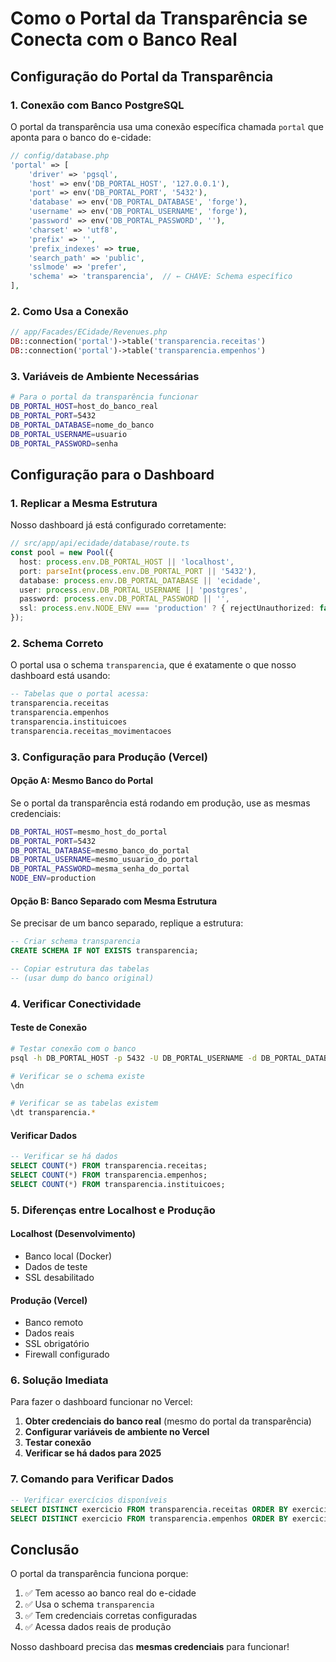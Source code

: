 # Como o Portal da Transparência se Conecta com o Banco Real

## Configuração do Portal da Transparência

### 1. Conexão com Banco PostgreSQL
O portal da transparência usa uma conexão específica chamada `portal` que aponta para o banco do e-cidade:

```php
// config/database.php
'portal' => [
    'driver' => 'pgsql',
    'host' => env('DB_PORTAL_HOST', '127.0.0.1'),
    'port' => env('DB_PORTAL_PORT', '5432'),
    'database' => env('DB_PORTAL_DATABASE', 'forge'),
    'username' => env('DB_PORTAL_USERNAME', 'forge'),
    'password' => env('DB_PORTAL_PASSWORD', ''),
    'charset' => 'utf8',
    'prefix' => '',
    'prefix_indexes' => true,
    'search_path' => 'public',
    'sslmode' => 'prefer',
    'schema' => 'transparencia',  // ← CHAVE: Schema específico
],
```

### 2. Como Usa a Conexão
```php
// app/Facades/ECidade/Revenues.php
DB::connection('portal')->table('transparencia.receitas')
DB::connection('portal')->table('transparencia.empenhos')
```

### 3. Variáveis de Ambiente Necessárias
```bash
# Para o portal da transparência funcionar
DB_PORTAL_HOST=host_do_banco_real
DB_PORTAL_PORT=5432
DB_PORTAL_DATABASE=nome_do_banco
DB_PORTAL_USERNAME=usuario
DB_PORTAL_PASSWORD=senha
```

## Configuração para o Dashboard

### 1. Replicar a Mesma Estrutura
Nosso dashboard já está configurado corretamente:

```typescript
// src/app/api/ecidade/database/route.ts
const pool = new Pool({
  host: process.env.DB_PORTAL_HOST || 'localhost',
  port: parseInt(process.env.DB_PORTAL_PORT || '5432'),
  database: process.env.DB_PORTAL_DATABASE || 'ecidade',
  user: process.env.DB_PORTAL_USERNAME || 'postgres',
  password: process.env.DB_PORTAL_PASSWORD || '',
  ssl: process.env.NODE_ENV === 'production' ? { rejectUnauthorized: false } : false,
});
```

### 2. Schema Correto
O portal usa o schema `transparencia`, que é exatamente o que nosso dashboard está usando:

```sql
-- Tabelas que o portal acessa:
transparencia.receitas
transparencia.empenhos
transparencia.instituicoes
transparencia.receitas_movimentacoes
```

### 3. Configuração para Produção (Vercel)

#### Opção A: Mesmo Banco do Portal
Se o portal da transparência está rodando em produção, use as mesmas credenciais:

```bash
DB_PORTAL_HOST=mesmo_host_do_portal
DB_PORTAL_PORT=5432
DB_PORTAL_DATABASE=mesmo_banco_do_portal
DB_PORTAL_USERNAME=mesmo_usuario_do_portal
DB_PORTAL_PASSWORD=mesma_senha_do_portal
NODE_ENV=production
```

#### Opção B: Banco Separado com Mesma Estrutura
Se precisar de um banco separado, replique a estrutura:

```sql
-- Criar schema transparencia
CREATE SCHEMA IF NOT EXISTS transparencia;

-- Copiar estrutura das tabelas
-- (usar dump do banco original)
```

### 4. Verificar Conectividade

#### Teste de Conexão
```bash
# Testar conexão com o banco
psql -h DB_PORTAL_HOST -p 5432 -U DB_PORTAL_USERNAME -d DB_PORTAL_DATABASE

# Verificar se o schema existe
\dn

# Verificar se as tabelas existem
\dt transparencia.*
```

#### Verificar Dados
```sql
-- Verificar se há dados
SELECT COUNT(*) FROM transparencia.receitas;
SELECT COUNT(*) FROM transparencia.empenhos;
SELECT COUNT(*) FROM transparencia.instituicoes;
```

### 5. Diferenças entre Localhost e Produção

#### Localhost (Desenvolvimento)
- Banco local (Docker)
- Dados de teste
- SSL desabilitado

#### Produção (Vercel)
- Banco remoto
- Dados reais
- SSL obrigatório
- Firewall configurado

### 6. Solução Imediata

Para fazer o dashboard funcionar no Vercel:

1. **Obter credenciais do banco real** (mesmo do portal da transparência)
2. **Configurar variáveis de ambiente no Vercel**
3. **Testar conexão**
4. **Verificar se há dados para 2025**

### 7. Comando para Verificar Dados
```sql
-- Verificar exercícios disponíveis
SELECT DISTINCT exercicio FROM transparencia.receitas ORDER BY exercicio DESC;
SELECT DISTINCT exercicio FROM transparencia.empenhos ORDER BY exercicio DESC;
```

## Conclusão

O portal da transparência funciona porque:
1. ✅ Tem acesso ao banco real do e-cidade
2. ✅ Usa o schema `transparencia`
3. ✅ Tem credenciais corretas configuradas
4. ✅ Acessa dados reais de produção

Nosso dashboard precisa das **mesmas credenciais** para funcionar!



